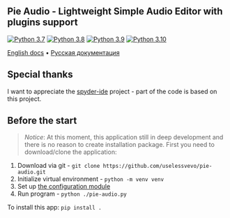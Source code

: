 ## Pie Audio - Lightweight Simple Audio Editor with plugins support

[![Python 3.7](https://img.shields.io/badge/python-3.7-blue.svg)](https://www.python.org/downloads/release/python-360/)
[![Python 3.8](https://img.shields.io/badge/python-3.8-blue.svg)](https://www.python.org/downloads/release/python-360/)
[![Python 3.9](https://img.shields.io/badge/python-3.9-blue.svg)](https://www.python.org/downloads/release/python-360/)
[![Python 3.10](https://img.shields.io/badge/python-3.10-blue.svg)](https://www.python.org/downloads/release/python-360/)

[English docs](https://github.com/uselessvevo/pie-audio/tree/docs/docs/en/piekit) • [Русская документация](https://github.com/uselessvevo/pie-audio/tree/docs/docs/ru/piekit)

## Special thanks
I want to appreciate the [spyder-ide](https://github.com/spyder-ide/spyder) project - part of the code is based on this project.

## Before the start
> *Notice*: At this moment, this application still in deep development and there is no reason to create installation package. First you need to download/clone the application:

1. Download via git - `git clone https://github.com/uselessvevo/pie-audio.git `
2. Initialize virtual environment - `python -m venv venv`
3. Set up [the configuration module](https://github.com/uselessvevo/pie-audio/blob/docs/docs/en/piekit/Configs.md)
4. Run program - `python ./pie-audio.py`

To install this app: `pip install .`
